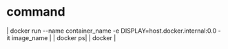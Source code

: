 # command
| docker run --name container_name -e DISPLAY=host.docker.internal:0.0 -it image_name |
| docker ps| 
| docker |
